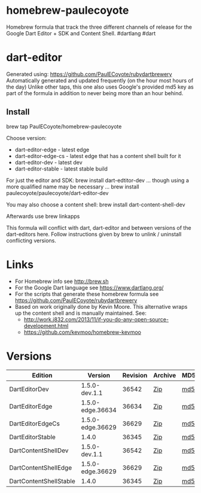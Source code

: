 homebrew-paulecoyote
====================

Homebrew formula that track the three different channels of release for the Google Dart Editor + SDK and Content Shell.  #dartlang #dart

dart-editor
===========

Generated using: https://github.com/PaulECoyote/rubydartbrewery
Automatically generated and updated frequently (on the hour most hours of the day)
Unlike other taps, this one also uses Google's provided md5 key as part of the formula in addition to never being more than an hour behind.

Install
-------
brew tap PaulECoyote/homebrew-paulecoyote

Choose version:
* dart-editor-edge - latest edge
* dart-editor-edge-cs - latest edge that has a content shell built for it
* dart-editor-dev - latest dev
* dart-editor-stable - latest stable build

For just the editor and SDK:
brew install dart-edtitor-dev
... though using a more qualified name may be necessary ...
brew install paulecoyote/paulecoyote/dart-editor-dev

You may also choose a content shell:
brew install dart-content-shell-dev

Afterwards use 
brew linkapps

This formula will conflict with dart, dart-editor and between versions of the dart-editors here.  Follow instructions given by brew to unlink / uninstall conflicting versions.

Links
=====
* For Homebrew info see http://brew.sh
* For the Google Dart language see https://www.dartlang.org/
* For the scripts that generate these homebrew formula see https://github.com/PaulECoyote/rubydartbrewery
* Based on work originally done by Kevin Moore. This alternative wraps up the content shell and is manually maintained.  See: 
    * http://work.j832.com/2013/11/if-you-do-any-open-source-development.html
    * https://github.com/kevmoo/homebrew-kevmoo

Versions
========
| Edition | Version | Revision | Archive | MD5 | Notes |
| ------- | ------- | -------- | ------- | --- | ----- |
| DartEditorDev | 1.5.0-dev.1.1 | 36542 | [Zip](http://storage.googleapis.com/dart-archive/channels/dev/release/36542/editor/darteditor-macos-x64.zip) | [md5](http://storage.googleapis.com/dart-archive/channels/dev/release/36542/editor/darteditor-macos-x64.zip.md5sum) | [Changes](http://storage.googleapis.com/dart-archive/channels/dev/release/latest/changelog.html) |
| DartEditorEdge | 1.5.0-edge.36634 | 36634 | [Zip](http://storage.googleapis.com/dart-archive/channels/be/raw/36634/editor/darteditor-macos-x64.zip) | [md5](http://storage.googleapis.com/dart-archive/channels/be/raw/36634/editor/darteditor-macos-x64.zip.md5sum) | - |
| DartEditorEdgeCs | 1.5.0-edge.36629 | 36629 | [Zip](http://storage.googleapis.com/dart-archive/channels/be/raw/36629/editor/darteditor-macos-x64.zip) | [md5](http://storage.googleapis.com/dart-archive/channels/be/raw/36629/editor/darteditor-macos-x64.zip.md5sum) | - |
| DartEditorStable | 1.4.0 | 36345 | [Zip](http://storage.googleapis.com/dart-archive/channels/stable/release/36345/editor/darteditor-macos-x64.zip) | [md5](http://storage.googleapis.com/dart-archive/channels/stable/release/36345/editor/darteditor-macos-x64.zip.md5sum) | [Changes](http://storage.googleapis.com/dart-archive/channels/stable/release/latest/changelog.html) |
| DartContentShellDev | 1.5.0-dev.1.1 | 36542 | [Zip](http://storage.googleapis.com/dart-archive/channels/dev/release/36542/dartium/content_shell-macos-ia32-release.zip) | [md5](http://storage.googleapis.com/dart-archive/channels/dev/release/36542/dartium/content_shell-macos-ia32-release.zip.md5sum) | - |
| DartContentShellEdge | 1.5.0-edge.36629 | 36629 | [Zip](http://storage.googleapis.com/dart-archive/channels/be/raw/36629/dartium/content_shell-macos-ia32-release.zip) | [md5](http://storage.googleapis.com/dart-archive/channels/be/raw/36629/dartium/content_shell-macos-ia32-release.zip.md5sum) | - |
| DartContentShellStable | 1.4.0 | 36345 | [Zip](http://storage.googleapis.com/dart-archive/channels/stable/release/36345/dartium/content_shell-macos-ia32-release.zip) | [md5](http://storage.googleapis.com/dart-archive/channels/stable/release/36345/dartium/content_shell-macos-ia32-release.zip.md5sum) | - |

